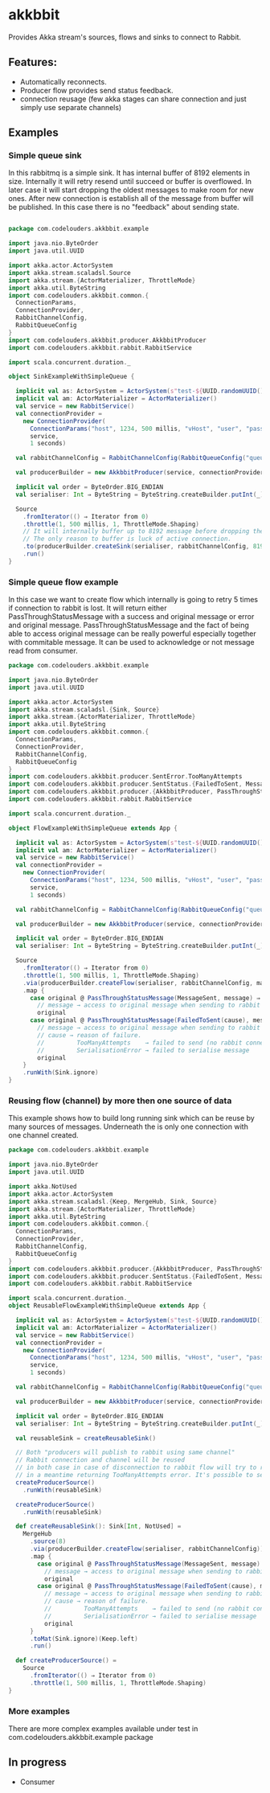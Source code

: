 # akkbbit
Provides Akka stream's sources, flows and sinks to connect to Rabbit. 

## Features: 
 - Automatically reconnects.
 - Producer flow provides send status feedback.
 - connection reusage (few akka stages can share connection and just simply use separate channels)
 
## Examples

### Simple queue sink
In this rabbitmq is a simple sink. It has internal buffer of 8192 elements in size. Internally it will retry resend 
until succeed or buffer is overflowed. In later case it will start dropping the oldest messages to make room for new ones.
After new connection is establish all of the message from buffer will be published. In this case there is no "feedback"
about sending state. 

```scala

package com.codelouders.akkbbit.example

import java.nio.ByteOrder
import java.util.UUID

import akka.actor.ActorSystem
import akka.stream.scaladsl.Source
import akka.stream.{ActorMaterializer, ThrottleMode}
import akka.util.ByteString
import com.codelouders.akkbbit.common.{
  ConnectionParams,
  ConnectionProvider,
  RabbitChannelConfig,
  RabbitQueueConfig
}
import com.codelouders.akkbbit.producer.AkkbbitProducer
import com.codelouders.akkbbit.rabbit.RabbitService

import scala.concurrent.duration._

object SinkExampleWithSimpleQueue {  

  implicit val as: ActorSystem = ActorSystem(s"test-${UUID.randomUUID()}")
  implicit val am: ActorMaterializer = ActorMaterializer()
  val service = new RabbitService()
  val connectionProvider =
    new ConnectionProvider(
      ConnectionParams("host", 1234, 500 millis, "vHost", "user", "pass"),
      service,
      1 seconds)

  val rabbitChannelConfig = RabbitChannelConfig(RabbitQueueConfig("queueName"), None, None)

  val producerBuilder = new AkkbbitProducer(service, connectionProvider)

  implicit val order = ByteOrder.BIG_ENDIAN
  val serialiser: Int ⇒ ByteString = ByteString.createBuilder.putInt(_).result()

  Source
    .fromIterator(() ⇒ Iterator from 0)
    .throttle(1, 500 millis, 1, ThrottleMode.Shaping)
    // It will internally buffer up to 8192 message before dropping the oldest ones.
    // The only reason to buffer is luck of active connection.
    .to(producerBuilder.createSink(serialiser, rabbitChannelConfig, 8192))
    .run()
}
```
### Simple queue flow example
In this case we want to create flow which internally is going to retry 5 times if connection to rabbit is lost.
It will return either PassThroughStatusMessage with a success and original message or error and original message.
PassThroughStatusMessage and the fact of being able to access original message can be really powerful 
especially together with commitable message. It can be used to acknowledge or not message read from consumer.   

```scala
package com.codelouders.akkbbit.example

import java.nio.ByteOrder
import java.util.UUID

import akka.actor.ActorSystem
import akka.stream.scaladsl.{Sink, Source}
import akka.stream.{ActorMaterializer, ThrottleMode}
import akka.util.ByteString
import com.codelouders.akkbbit.common.{
  ConnectionParams,
  ConnectionProvider,
  RabbitChannelConfig,
  RabbitQueueConfig
}
import com.codelouders.akkbbit.producer.SentError.TooManyAttempts
import com.codelouders.akkbbit.producer.SentStatus.{FailedToSent, MessageSent}
import com.codelouders.akkbbit.producer.{AkkbbitProducer, PassThroughStatusMessage}
import com.codelouders.akkbbit.rabbit.RabbitService

import scala.concurrent.duration._

object FlowExampleWithSimpleQueue extends App {

  implicit val as: ActorSystem = ActorSystem(s"test-${UUID.randomUUID()}")
  implicit val am: ActorMaterializer = ActorMaterializer()
  val service = new RabbitService()
  val connectionProvider =
    new ConnectionProvider(
      ConnectionParams("host", 1234, 500 millis, "vHost", "user", "pass"),
      service,
      1 seconds)

  val rabbitChannelConfig = RabbitChannelConfig(RabbitQueueConfig("queueName"), None, None)

  val producerBuilder = new AkkbbitProducer(service, connectionProvider)

  implicit val order = ByteOrder.BIG_ENDIAN
  val serialiser: Int ⇒ ByteString = ByteString.createBuilder.putInt(_).result()

  Source
    .fromIterator(() ⇒ Iterator from 0)
    .throttle(1, 500 millis, 1, ThrottleMode.Shaping)
    .via(producerBuilder.createFlow(serialiser, rabbitChannelConfig, maxRetries = 5, maxBufferSize = 4096))
    .map {
      case original @ PassThroughStatusMessage(MessageSent, message) ⇒
        // message → access to original message when sending to rabbit succeeded
        original
      case original @ PassThroughStatusMessage(FailedToSent(cause), message) ⇒
        // message → access to original message when sending to rabbit succeeded
        // cause → reason of failure.
        //         TooManyAttempts    → failed to send (no rabbit connection)
        //         SerialisationError → failed to serialise message
        original
    }
    .runWith(Sink.ignore)
}
```

### Reusing flow (channel) by more then one source of data
This example shows how to build long running sink which can be reuse by many sources of messages. 
Underneath the is only one connection with one channel created. 

```scala
package com.codelouders.akkbbit.example

import java.nio.ByteOrder
import java.util.UUID

import akka.NotUsed
import akka.actor.ActorSystem
import akka.stream.scaladsl.{Keep, MergeHub, Sink, Source}
import akka.stream.{ActorMaterializer, ThrottleMode}
import akka.util.ByteString
import com.codelouders.akkbbit.common.{
  ConnectionParams,
  ConnectionProvider,
  RabbitChannelConfig,
  RabbitQueueConfig
}
import com.codelouders.akkbbit.producer.{AkkbbitProducer, PassThroughStatusMessage}
import com.codelouders.akkbbit.producer.SentStatus.{FailedToSent, MessageSent}
import com.codelouders.akkbbit.rabbit.RabbitService

import scala.concurrent.duration._
object ReusableFlowExampleWithSimpleQueue extends App {

  implicit val as: ActorSystem = ActorSystem(s"test-${UUID.randomUUID()}")
  implicit val am: ActorMaterializer = ActorMaterializer()
  val service = new RabbitService()
  val connectionProvider =
    new ConnectionProvider(
      ConnectionParams("host", 1234, 500 millis, "vHost", "user", "pass"),
      service,
      1 seconds)

  val rabbitChannelConfig = RabbitChannelConfig(RabbitQueueConfig("queueName"), None, None)

  val producerBuilder = new AkkbbitProducer(service, connectionProvider)

  implicit val order = ByteOrder.BIG_ENDIAN
  val serialiser: Int ⇒ ByteString = ByteString.createBuilder.putInt(_).result()

  val reusableSink = createReusableSink()

  // Both "producers will publish to rabbit using same channel"
  // Rabbit connection and channel will be reused
  // in both case in case of disconnection to rabbit flow will try to reconnect indefinitely
  // in a meantime returning TooManyAttempts error. It's possible to set bigger buffer size and higher retry number
  createProducerSource()
    .runWith(reusableSink)

  createProducerSource()
    .runWith(reusableSink)

  def createReusableSink(): Sink[Int, NotUsed] =
    MergeHub
      .source(8)
      .via(producerBuilder.createFlow(serialiser, rabbitChannelConfig))
      .map {
        case original @ PassThroughStatusMessage(MessageSent, message) ⇒
          // message → access to original message when sending to rabbit succeeded
          original
        case original @ PassThroughStatusMessage(FailedToSent(cause), message) ⇒
          // message → access to original message when sending to rabbit succeeded
          // cause → reason of failure.
          //         TooManyAttempts    → failed to send (no rabbit connection)
          //         SerialisationError → failed to serialise message
          original
      }
      .toMat(Sink.ignore)(Keep.left)
      .run()

  def createProducerSource() =
    Source
      .fromIterator(() ⇒ Iterator from 0)
      .throttle(1, 500 millis, 1, ThrottleMode.Shaping)
}
```

### More examples
There are more complex examples available under test in com.codelouders.akkbbit.example package

## In progress
 - Consumer
